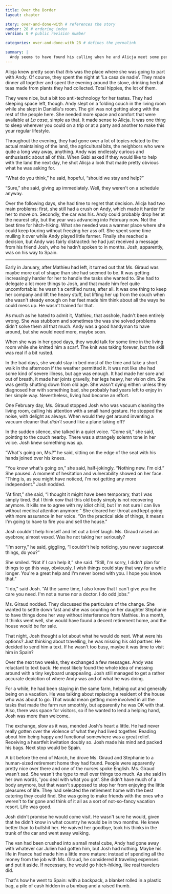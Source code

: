 ```yaml
---
title: Over the Border
layout: chapter

story: over-and-done-with # references the story
number: 28 # ordering index
version: 0 # public revision number

categories: over-and-done-with 28 # defines the permalink

summary: |
  Andy seems to have found his calling when he and Alicja meet some people living in a farm outside Granada.
---
```

Alicja knew pretty soon that *this* was the place where she was going to part with Andy. Of course, they spent the night at 'La casa de nadie'. They made dinner all together and spent the evening around the stove, drinking herbal teas made from plants they had collected. Total hippies, the lot of them.

They were nice, but a bit too anti-technology for her tastes. They had sleeping space left, though. Andy slept on a folding couch in the living room while she slept in Daniella's room. The girl was not getting along with the rest of the people here. She needed more space and comfort that were available at *La casa*, simple as that. It made sense to Alicja. It was one thing to sleep wherever you could on a trip or at a party and another to make this your regular lifestyle.

Throughout the evening, they had gone over a lot of topics related to the actual maintaining of the land, the agricultural bits, the neighbors who were quite a long way away, anything. Andy was endlessly curious and enthusiastic about all of this. When Gabi asked if they would like to help with the land the next day, he shot Alicja a look that made pretty obvious what he was asking for.

“What do you think,” he said, hopeful, “should we stay and help?”

“Sure,” she said, giving up immediately. Well, they weren't on a schedule anyway.

Over the following days, she had time to regret that decision. Alicja had two main problems: first, she still had a crush on Andy, which made it harder for her to move on. Secondly, the car was his. Andy could probably drop her at the nearest city, but the year was advancing into February now. Not the best time for hitch-hiking. What she needed was a warmer place where she could keep touring without freezing her ass off. She spent some time mulling it over while Andy played little farmer. Finally she reached a decision, but Andy was fairly distracted: he had just received a message from his friend Josh, who he hadn't spoken to in months. Josh, apparently, was on his way to Spain.

***

Early in January, after Mathieu had left, it turned out that Ms. Giraud was maybe more out of shape than she had seemed to be. It was getting increasingly harder for her to handle the tasks she wanted to. She had to delegate a lot more things to Josh, and that made him feel quite uncomfortable: he wasn't a certified nurse, after all. It was one thing to keep her company and lift the heavy stuff, but lifting her up from the couch when she wasn't steady enough on her feet made him think about all the ways he could mess up. He wasn't trained for that.

As much as he hated to admit it, Mathieu, that asshole, hadn't been entirely wrong. She was stubborn and sometimes the was she solved problems didn't solve them all that much. Andy was a good handyman to have around, but she would need more, maybe soon.

When she was in her good days, they would talk for some time in the living room while she knitted him a scarf. The knit was taking forever, but the skill was real if a bit rusted.

In the bad days, she would stay in bed most of the time and take a short walk in the afternoon if the weather permitted it. It was not like she had some kind of severe illness, but age was enough. It had made her sore and out of breath, it made her joints gravelly, her legs heavy, her vision dim. She was gently shutting down from old age. She wasn't dying either: unless they diagnosed her with something bad, she probably had years left to enjoy in her simple way. Nevertheless, living had become an effort.

One February day, Ms. Giraud stopped Josh who was vacuum cleaning the living room, calling his attention with a small hand gesture. He stopped the noise, with delight as always. When would they get around inventing a vacuum cleaner that *didn't* sound like a plane taking off?

In the sudden silence, she talked in a quiet voice. “Come sit,” she said, pointing to the couch nearby. There was a strangely solemn tone in her voice. Josh knew something was up.

“What's going on, Ms.?” he said, sitting on the edge of the seat with his hands joined over his knees.

“You know what's going on,” she said, half-jokingly. “Nothing new. I'm old.” She paused. A moment of hesitation and vulnerability showed on her face. “Thing is, as you might have noticed, I'm not getting any more independent.” Josh nodded.

“At first,” she said, “I thought it might have been temporary, that I was simply tired. But I think *now* that this old body simply is not recovering anymore. It kills me to agree with my idiot child, but I'm not sure I can live without medical attention anymore.” She cleared her throat and kept going with more assurance in her voice. “On the practical side of things, it means I'm going to have to fire you and sell the house.”

Josh couldn't help himself and let out a brief laugh. Ms. Giraud raised an eyebrow, almost vexed. Was he not taking her seriously?

“I'm sorry,” he said, giggling, “I couldn't help noticing, you never sugarcoat things, do you?”

She smiled. “Not if I can help it,” she said. “Still, I'm sorry, I didn't plan for things to go this way, obviously. I wish things could stay that way for a while longer. You're a great help and I'm never bored with you. I hope you know that.”

“I do,” said Josh. “At the same time, I also know that I can't give you the care you need. I'm not a nurse nor a doctor. I do odd jobs.”

Ms. Giraud nodded. They discussed the particulars of the change. She wanted to settle down fast and she was counting on her daughter Stephanie to have things done her way without interference from Mathieu. In a month, if thinks went well, she would have found a decent retirement home, and the house would be for sale.

That night, Josh thought a lot about what he would do next. What were his options? Just thinking about travelling, he was missing his old partner. He decided to send him a text. If he wasn't too busy, maybe it was time to visit him in Spain?

Over the next two weeks, they exchanged a few messages. Andy was reluctant to text back. He most likely found the whole idea of messing around with a tiny keyboard unappealing. Josh still managed to get a rather accurate depiction of where Andy was and of what he was doing.

For a while, he had been staying in the same farm, helping out and generally being on a vacation. He was talking about replacing a resident of the house who was about to go. That would mean getting more involved in all the tasks that made the farm run smoothly, but apparently he was OK with that. Also, there was space for visitors, so if he wanted to lend a helping hand, Josh was more than welcome.

The exchange, slow as it was, mended Josh's heart a little. He had never really gotten over the violence of what they had lived together. Reading about him being happy and functional somewhere was a great relief. Receiving a heartfelt invitation doubly so. Josh made his mind and packed his bags. Next stop would be Spain.

A bit before the end of March, he drove Ms. Giraud and Stephanie to a human-sized retirement home they had found. People were apparently pretty nice over there and one of the nurses spoke English. Ms. Giraud wasn't sad. She wasn't the type to mull over things too much. As she said in her own words, 'you deal with what you got'. She didn't have much of a body anymore, but that wasn't supposed to stop her from enjoying the little pleasures of life. They had selected the retirement home with the best catering they could find. She was going to make friends with the ones who weren't to far gone and think of it all as a sort of not-so-fancy vacation resort. Life was good.

Josh didn't promise he would come visit. He wasn't sure he would, given that he didn't know in what country he would be in two months. He knew better than to bullshit her. He waived her goodbye, took his thinks in the trunk of the car and went away walking.

The van had been crushed into a small metal cube, Andy had gone away with whatever car Julien had gotten him, but Josh had nothing. Maybe his life in France had made him a little more mature: instead of spending all the money from the job with Ms. Giraud, he considered it traveling expenses and put it aside. If necessary, he would go hitch-hiking, like real travelers did.

That's how he went to Spain: with a backpack, a blanket rolled in a plastic bag, a pile of cash hidden in a bumbag and a raised thumb.
